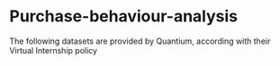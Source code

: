 # Purchase-behaviour-analysis

The following datasets are provided by Quantium, according with their Virtual Internship policy
